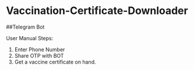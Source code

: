 # Vaccination-Certificate-Downloader

##Telegram Bot

User Manual Steps:

1. Enter Phone Number
2. Share OTP with BOT
3. Get a vaccine certificate on hand.
